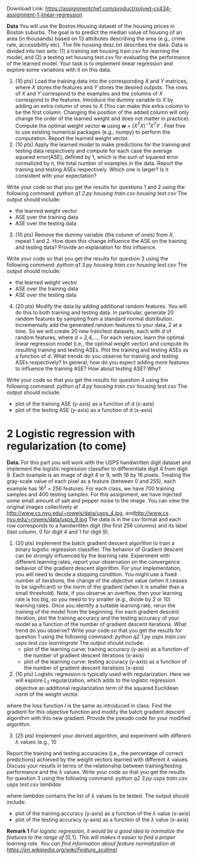 Download Link: https://assignmentchef.com/product/solved-cs434-assignment-1-linear-regression
<br>



<strong>Data </strong>You will use the Boston Housing dataset of the housing prices in Boston suburbs. The goal is to predict the median value of housing of an area (in thousands) based on 13 attributes describing the area (e.g., crime rate, accessibility etc). The file housing desc.txt describes the data. Data is divided into two sets: (1) a training set housing train.csv for learning the model, and (2) a testing set housing test.csv for evaluating the performance of the learned model. Your task is to implement linear regression and explore some variations with it on this data.

<ol>

 <li>(10 pts) Load the training data into the corresponding <em>X </em>and <em>Y </em>matrices, where <em>X </em>stores the features and <em>Y </em>stores the desired outputs. The rows of <em>X </em>and <em>Y </em>correspond to the examples and the columns of <em>X </em>correspond to the features. Introduce the dummy variable to <em>X </em>by adding an extra column of ones to <em>X </em>(You can make this extra column to be the first column. Changing the position of the added column will only change the order of the learned weight and does not matter in practice). Compute the optimal weight vector <strong>w </strong>using <strong>w </strong>= (<em>X<sup>T</sup>X</em>)<sup>−1</sup><em>X<sup>T</sup>Y </em>. Feel free to use existing numerical packages (e.g., numpy) to perform the computation. Report the learned weight vector.</li>

 <li>(10 pts) Apply the learned model to make predictions for the training and testing data respectively and compute for each case the average squared error(ASE), defined by 1, which is the sum of squared error normalized by <em>n</em>, the total number of examples in the data. Report the training and testing ASEs respectively. Which one is larger? Is it consistent with your expectation?</li>

</ol>

Write your code so that you get the results for questions 1 and 2 using the following command: <em>python q1 2.py housing train.csv housing test.csv </em>The output should include:

<ul>

 <li>the learned weight vector</li>

 <li>ASE over the training data</li>

 <li>ASE over the testing data</li>

</ul>

<ol start="3">

 <li>(10 pts) Remove the dummy variable (the column of ones) from <em>X</em>, repeat 1 and 2. How does this change influence the ASE on the training and testing data? Provide an explanation for this influence.</li>

</ol>

Write your code so that you get the results for question 3 using the following command: <em>python q1 3.py housing train.csv housing test.csv </em>The output should include:

<ul>

 <li>the learned weight vector</li>

 <li>ASE over the training data</li>

 <li>ASE over the testing data</li>

</ul>

<ol start="4">

 <li>(20 pts) Modify the data by adding additional random features. You will do this to both training and testing data. In particular, generate 20 random features by sampling from a standard normal distribution. Incrementally add the generated random features to your data, 2 at a time. So we will create 20 new train/test datasets, each with <em>d </em>of random features, where <em>d </em>= 2<em>,</em>4<em>,…,</em> For each version, learn the optimal linear regression model (i.e., the optimal weight vector) and compute its resulting training and testing ASEs. Plot the training and testing ASEs as a function of <em>d</em>. What trends do you observe for training and testing ASEs respectively? In general, how do you expect adding more features to influence the training ASE? How about testing ASE? Why?</li>

</ol>

Write your code so that you get the results for question 4 using the following command: <em>python q1 4.py housing train.csv housing test.csv </em>The output should include:

<ul>

 <li>plot of the training ASE (y-axis) as a function of d (x-axis)</li>

 <li>plot of the testing ASE (y-axis) as a function of d (x-axis)</li>

</ul>

<h1>2           Logistic regression with regularization (to come)</h1>

<strong>Data. </strong>For this part you will work with the USPS handwritten digit dataset and implement the logistic regression classifier to differentiate digit 4 from digit 9. Each example is an image of digit 4 or 9, with 16 by 16 pixels. Treating the gray-scale value of each pixel as a feature (between 0 and 255), each example has 16<sup>2 </sup>= 256 features. For each class, we have 700 training samples and 400 testing samples. For this assignment, we have injected some small amount of salt and pepper noise to the image. You can view the original images collectively at <a href="http://www.cs.nyu.edu/~roweis/data/usps_4.jpg">http://www.cs.nyu.edu/</a><a href="http://www.cs.nyu.edu/~roweis/data/usps_4.jpg">~</a><a href="http://www.cs.nyu.edu/~roweis/data/usps_4.jpg">roweis/data/usps_4.jpg</a><a href="http://www.cs.nyu.edu/~roweis/data/usps_4.jpg">,</a> and<a href="http://www.cs.nyu.edu/~roweis/data/usps_9.jpg">http://www.cs. </a><a href="http://www.cs.nyu.edu/~roweis/data/usps_9.jpg">nyu.edu/</a><a href="http://www.cs.nyu.edu/~roweis/data/usps_9.jpg">~</a><a href="http://www.cs.nyu.edu/~roweis/data/usps_9.jpg">roweis/data/usps_9.jpg</a> The data is in the csv format and each row corresponds to a handwritten digit (the first 256 columns) and its label (last column, 0 for digit 4 and 1 for digit 9).

<ol>

 <li>(20 pts) Implement the batch gradient descent algorithm to train a binary logistic regression classifier. The behavior of Gradient descent can be strongly influenced by the learning rate. Experiment with different learning rates, report your observation on the convergence behavior of the gradient descent algorithm. For your implementation, you will need to decide a stopping condition. You might use a fixed number of iterations, the change of the objective value (when it ceases to be significant) or the norm of the gradient (when it is smaller than a small threshold). Note, if you observe an overflow, then your learning rate is too big, so you need to try smaller (e.g., divide by 2 or 10) learning rates. Once you identify a suitable learning rate, rerun the training of the model from the beginning. For each gradient descent iteration, plot the training accuracy and the testing accuracy of your model as a function of the number of gradient descent iterations. What trend do you observe? Write your code so that you get the results for question 1 using the following command: <em>python q2 1.py usps train.csv usps test.csv learningrate </em>The output should include:

  <ul>

   <li>plot of the learning curve: training accuracy (y-axis) as a function of the number of gradient descent iterations (x-axis)</li>

   <li>plot of the learning curve: testing accuracy (y-axis) as a function of the number of gradient descent iterations (x-axis)</li>

  </ul></li>

 <li>(10 pts) Logistic regression is typically used with regularization. Here we will explore <em>L</em><sub>2 </sub>regularization, which adds to the logistic regression objective an additional regularization term of the squared Euclidean norm of the weight vector.</li>

</ol>

where the loss function <em>l </em>is the same as introduced in class. Find the gradient for this objective function and modify the batch gradient descent algorithm with this new gradient. Provide the pseudo code for your modified algorithm.

<ol start="3">

 <li>(25 pts) Implement your derived algorithm, and experiment with different <em>λ </em>values (e.g., 10</li>

</ol>

Report the training and testing accuracies (i.e., the percentage of correct predictions) achieved by the weight vectors learned with different <em>λ </em>values. Discuss your results in terms of the relationship between training/testing performance and the <em>λ </em>values. Write your code so that you get the results for question 3 using the following command: <em>python q2 </em><em>3.py usps train.csv usps </em><em>test.csv lambdas</em>

where <em>lambdas </em>contains the list of <em>λ </em>values to be tested. The output should include:

<ul>

 <li>plot of the training accuracy (y-axis) as a function of the <em>λ </em>value (x-axis)</li>

 <li>plot of the testing accuracy (y-axis) as a function of the <em>λ </em>value (x-axis)</li>

</ul>

<strong>Remark 1 </strong><em>For logistic regression, it would be a good idea to normalize the features to the range of </em>[0<em>,</em>1]<em>. This will makes it easier to find a proper learning rate. You can find information about feature normalization at </em><em><a href="https://en.wikipedia.org/wiki/Feature_scaling">https://en.wikipedia.org/wiki/Feature_scaling</a><a href="https://en.wikipedia.org/wiki/Feature_scaling">)</a></em>